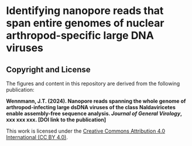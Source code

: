 # Identifying nanopore reads that span entire genomes of nuclear arthropod-specific large DNA viruses

## Copyright and License

The figures and content in this repository are derived from the following publication:

**Wennmann, J.T. (2024). Nanopore reads spanning the whole genome of arthropod-infecting large dsDNA viruses of the class Naldaviricetes enable assembly-free sequence analysis. *Journal of General Virology*, xxx xxx xxx. [DOI link to the publication]**

This work is licensed under the [Creative Commons Attribution 4.0 International (CC BY 4.0)](https://creativecommons.org/licenses/by/4.0/).
